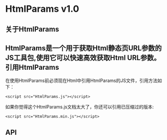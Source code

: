 HtmlParams v1.0
=====================
关于HtmlParams
---------
HtmlParams是一个用于获取Html静态页URL参数的JS工具包,使用它可以快速高效获取Html URL参数。
引用HtmlParams
---------
在使用HtmlParams前必须现在Html中引用HtmlParams的JS文件，引用方法如下：
``` 
<script src="HtmlParams.js"></script>
```
如果你觉得这个HtmlParams.js文档太大了，你还可以引用已压缩过的版本:
``` 
<script src="HtmlParams.min.js"></script>
```
API
---------

